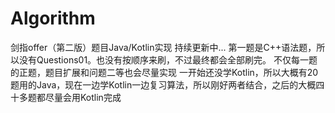 # Algorithm
剑指offer（第二版）题目Java/Kotlin实现
持续更新中...
第一题是C++语法题，所以没有Questions01。也没有按顺序来刷，不过最终都会全部刷完。
不仅每一题的正题，题目扩展和问题二等也会尽量实现
一开始还没学Kotlin，所以大概有20题用的Java，现在一边学Kotlin一边复习算法，所以刚好两者结合，之后的大概四十多题都尽量会用Kotlin完成
